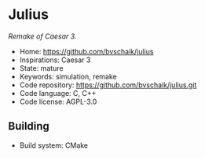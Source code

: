 # Julius

_Remake of Caesar 3._

- Home: https://github.com/bvschaik/julius
- Inspirations: Caesar 3
- State: mature
- Keywords: simulation, remake
- Code repository: https://github.com/bvschaik/julius.git
- Code language: C, C++
- Code license: AGPL-3.0

## Building

- Build system: CMake
